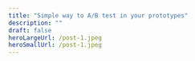 ```yaml
---
title: "Simple way to A/B test in your prototypes"
description: ""
draft: false
heroLargeUrl: /post-1.jpeg
heroSmallUrl: /post-1.jpeg
---
```

